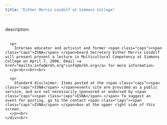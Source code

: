 ```yaml
---
title: "Esther Morris Leidolf at Simmons College"
---
```


<div class="flexinode-body flexinode-2">
  <div class="flexinode-textarea-1">
    <div class="form-item">
      <br> <label>description:</label><br /> <br> 
      
      <p>
        Intersex educator and activist and former <span class="caps"><span class="caps">ISNA</span> </span>board Secretary Esther Morris Leidolf will present present a lecture in Multicultural Competency at Simmons College on April 7, 2006. Email <a href="mailto:info@mrkh.org">info@mrkh.org</a> for more information.
      </p><br><br><br>
      
      <p>
        Standard disclaimer: Items posted at the <span class="caps"><span class="caps">ISNA</span> </span>events site are provided as a public service, and are not necessarily sponsored or endorsed by <span class="caps"><span class="caps">ISNA</span>.</span> To suggest an event for posting, go to the contact <span class="caps"><span class="caps">ISNA</span> </span>box at the upper right side of this screen.
      </p><br>
    </div><br>
  </div>
</div>